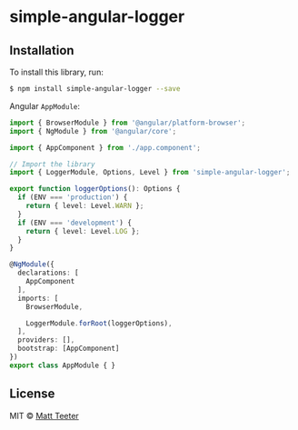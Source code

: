 # simple-angular-logger

## Installation

To install this library, run:

```bash
$ npm install simple-angular-logger --save
```

Angular `AppModule`:

```typescript
import { BrowserModule } from '@angular/platform-browser';
import { NgModule } from '@angular/core';

import { AppComponent } from './app.component';

// Import the library
import { LoggerModule, Options, Level } from 'simple-angular-logger';

export function loggerOptions(): Options {
  if (ENV === 'production') {
    return { level: Level.WARN };
  }
  if (ENV === 'development') {
    return { level: Level.LOG };
  }
}

@NgModule({
  declarations: [
    AppComponent
  ],
  imports: [
    BrowserModule,

    LoggerModule.forRoot(loggerOptions),
  ],
  providers: [],
  bootstrap: [AppComponent]
})
export class AppModule { }
```

## License

MIT © [Matt Teeter](matt328@gmail.com)
